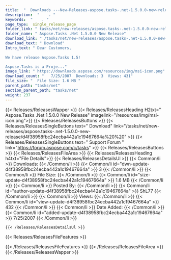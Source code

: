 ```yaml
---
title:  "  Downloads ---New-Releases-aspose.tasks-.net-1.5.0.0-new-release . " 
description:  "    . " 
keywords:  "    . " 
page_type:  single_release_page
folder_link: " tasks/net/new-releases/aspose.tasks-.net-1.5.0.0-new-release/"
folder_name: " Aspose.Tasks .Net 1.5.0.0 New Release"
download_link: " /tasks/net/new-releases/aspose.tasks-.net-1.5.0.0-new-release/d4f38958fbc24ecba442a1c19467664a"
download_text: " Download"
Intro_text: " Dear Customers,
 
We have release Aspose.Tasks 1.5!

Aspose.Tasks is a Proje..."
image_link: " https://downloads.aspose.com/resources/img/msi-icon.png"
download_count: "   7/25/2007  Downloads: 3  Views: 431"
file_size: "  File Size: 1.6 MB "
parent_path: "tasks/net"
section_parent_path: "tasks/net"
weight: 237 
---
```


{{< Releases/ReleasesWapper >}}
  {{< Releases/ReleasesHeading H2txt=" Aspose.Tasks .Net 1.5.0.0 New Release" imagelink="/resources/img/msi-icon.png">}}
  {{< Releases/ReleasesButtons >}}
    {{< Releases/ReleasesSingleButtons text=" Download" link="/tasks/net/new-releases/aspose.tasks-.net-1.5.0.0-new-release/d4f38958fbc24ecba442a1c19467664a%20%20" >}}
    {{< Releases/ReleasesSingleButtons text=" Support Forum " link="https://forum.aspose.com/c/tasks" >}}
  {{< Releases/ReleasesButtons >}}
  {{< Releases/ReleasesFileArea >}}
    {{< Releases/ReleasesHeading h4txt="File Details">}}
    {{< Releases/ReleasesDetailsUl >}}
            {{< Common/li  >}} Downloads: {{< /Common/li >}} 
      {{< Common/li id="dwn-update-d4f38958fbc24ecba442a1c19467664a" >}} 3 {{< /Common/li >}} 
      {{< Common/li  >}} File Size: {{< /Common/li >}} 
      {{< Common/li id="size-update-d4f38958fbc24ecba442a1c19467664a" >}} 1.6 MB {{< /Common/li >}} 
      {{< Common/li  >}} Posted By: {{< /Common/li >}} 
      {{< Common/li id="author-update-d4f38958fbc24ecba442a1c19467664a" >}} ShL77 {{< /Common/li >}} 
      {{< Common/li  >}} Views: {{< /Common/li >}} 
      {{< Common/li id="view-update-d4f38958fbc24ecba442a1c19467664a" >}} 432 {{< /Common/li >}} 
      {{< Common/li  >}} Date Added: {{< /Common/li >}} 
      {{< Common/li id="added-update-d4f38958fbc24ecba442a1c19467664a" >}} 7/25/2007 {{< /Common/li >}} 

    {{< /Releases/ReleasesDetailsUl >}}

  {{< Releases/ReleasesFileFeatures >}}
      
  {{< /Releases/ReleasesFileFeatures >}}
 {{< /Releases/ReleasesFileArea >}}
{{< /Releases/ReleasesWapper >}}


